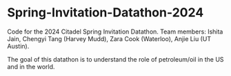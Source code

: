 # Spring-Invitation-Datathon-2024
Code for the 2024 Citadel Spring Invitation Datathon. Team members: Ishita Jain, Chengyi Tang (Harvey Mudd), Zara Cook (Waterloo), Anjie Liu (UT Austin).

The goal of this datathon is to understand the role of petroleum/oil in the US and in the world.
